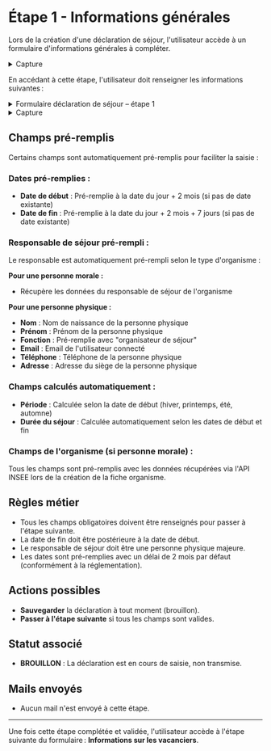 # Étape 1 - Informations générales

Lors de la création d'une déclaration de séjour, l'utilisateur accède à un formulaire d'informations générales à compléter.

<details>

<summary>Capture</summary>

<figure><img src="../../../.gitbook/assets/a-chosen-soul-radulW4SHhA-unsplash.jpg" alt=""><figcaption></figcaption></figure>

</details>

En accédant à cette étape, l'utilisateur doit renseigner les informations suivantes :

<details>

<summary>Formulaire déclaration de séjour – étape 1</summary>



</details>

<details>

<summary>Capture</summary>

<figure><img src="../../../.gitbook/assets/PLACEHOLDER_CAPTURE_2.png" alt=""><figcaption></figcaption></figure>

</details>

## Champs pré-remplis

Certains champs sont automatiquement pré-remplis pour faciliter la saisie :

### **Dates pré-remplies :**

* **Date de début** : Pré-remplie à la date du jour + 2 mois (si pas de date existante)
* **Date de fin** : Pré-remplie à la date du jour + 2 mois + 7 jours (si pas de date existante)

### **Responsable de séjour pré-rempli :**

Le responsable est automatiquement pré-rempli selon le type d'organisme :

**Pour une personne morale :**

* Récupère les données du responsable de séjour de l'organisme

**Pour une personne physique :**

* **Nom** : Nom de naissance de la personne physique
* **Prénom** : Prénom de la personne physique
* **Fonction** : Pré-remplie avec "organisateur de séjour"
* **Email** : Email de l'utilisateur connecté
* **Téléphone** : Téléphone de la personne physique
* **Adresse** : Adresse du siège de la personne physique

### **Champs calculés automatiquement :**

* **Période** : Calculée selon la date de début (hiver, printemps, été, automne)
* **Durée du séjour** : Calculée automatiquement selon les dates de début et fin

### **Champs de l'organisme (si personne morale) :**

Tous les champs sont pré-remplis avec les données récupérées via l'API INSEE lors de la création de la fiche organisme.

## Règles métier

* Tous les champs obligatoires doivent être renseignés pour passer à l'étape suivante.
* La date de fin doit être postérieure à la date de début.
* Le responsable de séjour doit être une personne physique majeure.
* Les dates sont pré-remplies avec un délai de 2 mois par défaut (conformément à la réglementation).

## Actions possibles

* **Sauvegarder** la déclaration à tout moment (brouillon).
* **Passer à l'étape suivante** si tous les champs sont valides.

## Statut associé

* **BROUILLON** : La déclaration est en cours de saisie, non transmise.

## Mails envoyés

* Aucun mail n'est envoyé à cette étape.

***

Une fois cette étape complétée et validée, l'utilisateur accède à l'étape suivante du formulaire : **Informations sur les vacanciers**.
